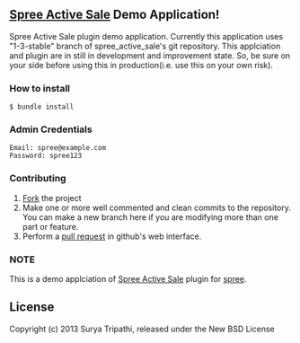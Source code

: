 ## [Spree Active Sale](https://github.com/suryart/spree_active_sale) Demo Application!

Spree Active Sale plugin demo application. Currently this application uses "1-3-stable" branch of spree_active_sale's git repository. This applciation and plugin are in still in development and improvement state. So, be sure on your side before using this in production(i.e. use this on your own risk).


### How to install

    $ bundle install

### Admin Credentials
	Email: spree@example.com
	Password: spree123

### Contributing

1. [Fork](https://help.github.com/articles/fork-a-repo) the project
2. Make one or more well commented and clean commits to the repository. You can make a new branch here if you are modifying more than one part or feature.
3. Perform a [pull request](https://help.github.com/articles/using-pull-requests) in github's web interface.

### NOTE

This is a demo applciation of [Spree Active Sale](https://github.com/suryart/spree_active_sale) plugin for [spree](http://spreecommerce.com).


License
---------
Copyright (c) 2013 Surya Tripathi, released under the New BSD License